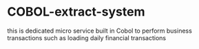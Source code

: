 # COBOL-extract-system
this is  dedicated micro service built in Cobol to perform business transactions such as loading daily financial transactions
